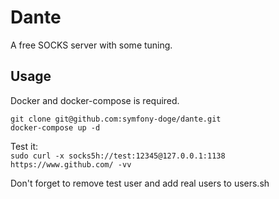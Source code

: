 # Dante
A free SOCKS server with some tuning.

## Usage
Docker and docker-compose is required.

```
git clone git@github.com:symfony-doge/dante.git
docker-compose up -d
```

Test it: \
`sudo curl -x socks5h://test:12345@127.0.0.1:1138 https://www.github.com/ -vv`

Don't forget to remove test user and add real users to users.sh
